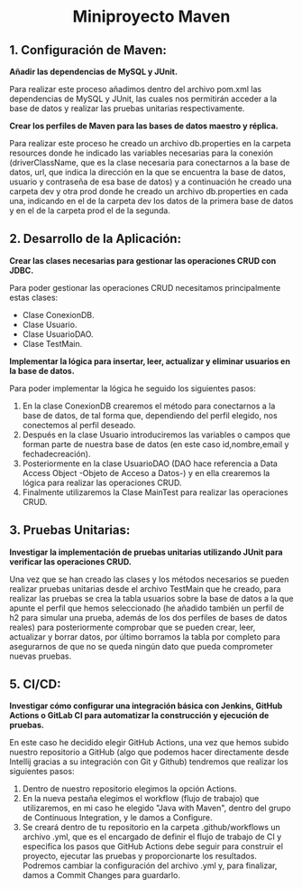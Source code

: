 <h1 align= "center"> Miniproyecto Maven </h1>

<h2> 1. Configuración de Maven:</h2>

 <b> Añadir las dependencias de MySQL y JUnit.</b>

Para realizar este proceso añadimos dentro del archivo pom.xml las dependencias de MySQL y JUnit, las
cuales nos permitirán acceder a la base de datos y realizar las pruebas unitarias respectivamente.

<b> Crear los perfiles de Maven para las bases de datos maestro y réplica.</b>

Para realizar este proceso he creado un archivo db.properties en la carpeta resources donde he 
indicado las variables necesarias para la conexión (driverClassName, que es la clase necesaria
para conectarnos a la base de datos, url, que indica la dirección en la que se encuentra la base de
datos, usuario y contraseña de esa base de datos) y a continuación he creado una carpeta dev y otra prod
donde he creado un archivo db.properties en cada una, indicando en el de la carpeta dev los datos de la
primera base de datos y en el de la carpeta prod el de la segunda.

<h2>2. Desarrollo de la Aplicación:</h2>
<b> Crear las clases necesarias para gestionar las operaciones CRUD con JDBC.</b>

Para poder gestionar las operaciones CRUD necesitamos principalmente estas clases:

<ul>
<li> Clase ConexionDB.
<li> Clase Usuario. </li>
<li> Clase UsuarioDAO. </li>
<li> Clase TestMain. </li></ul>

<b> Implementar la lógica para insertar, leer, actualizar y eliminar usuarios en la base
de datos.</b>

Para poder implementar la lógica he seguido los siguientes pasos:

<ol>
<li>En la clase ConexionDB crearemos el método para conectarnos a la base de datos, de tal
forma que, dependiendo del perfil elegido, nos conectemos al perfil deseado.</li>
<li>Después en la clase Usuario introduciremos las variables o campos que forman parte de nuestra
base de datos (en este caso id,nombre,email y fechadecreación).</li>
<li>Posteriormente en la clase UsuarioDAO (DAO hace referencia a Data Access Object -Objeto de Acceso
a Datos-) y en ella crearemos la lógica para realizar las operaciones CRUD. </li>
<li>Finalmente utilizaremos la Clase MainTest para realizar las operaciones CRUD.</li> </ol>

<h2>3. Pruebas Unitarias:</h2>
<b> Investigar la implementación de pruebas unitarias utilizando JUnit para verificar las
operaciones CRUD.</b>

Una vez que se han creado las clases y los métodos necesarios se pueden realizar pruebas
unitarias desde el archivo TestMain que he creado, para realizar las pruebas se crea la tabla
usuarios sobre la base de datos a la que apunte el perfil que hemos seleccionado (he añadido
también un perfil de h2 para simular una prueba, además de los dos perfiles de bases de datos
reales) para posteriormente comprobar que se pueden crear, leer, actualizar y borrar datos,
por último borramos la tabla por completo para asegurarnos de que no se queda ningún dato que
pueda comprometer nuevas pruebas.

<h2>5. CI/CD:</h2>
<b> Investigar cómo configurar una integración básica con Jenkins, GitHub Actions o
GitLab CI para automatizar la construcción y ejecución de pruebas.</b>

En este caso he decidido elegir GitHub Actions, una vez que hemos subido nuestro repositorio a GitHub
(algo que podemos hacer directamente desde Intellij gracias a su integración con Git y Github) tendremos
que realizar los siguientes pasos:
<ol>
<li>Dentro de nuestro repositorio elegimos la opción Actions.</li>
<li>En la nueva pestaña elegimos el workflow (flujo de trabajo) que utilizaremos, en mi caso he elegido
"Java with Maven", dentro del grupo de Continuous Integration, y le damos a Configure.</li>
<li>Se creará dentro de tu repositorio en la carpeta .github/workflows un archivo .yml, que es el
encargado de definir el flujo de trabajo de CI y especifica los pasos que GitHub Actions debe seguir para construir el proyecto, ejecutar las pruebas y proporcionarte los resultados. Podremos cambiar la
configuración del archivo .yml y, para finalizar, damos a Commit Changes para guardarlo. </li></ol>
